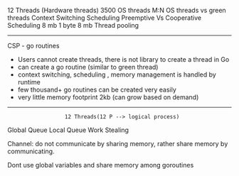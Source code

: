 12 Threads (Hardware threads)   3500 OS threads
                            M:N 
OS threads vs green threads
Context Switching
Scheduling
Preemptive Vs Cooperative Scheduling
8 mb 1 byte 8 mb
Thread pooling 

----------------------------------------------
CSP - go routines
- Users cannot create threads, there is not library to create a thread in Go
- can create a go routine (similar to green thread)
- context switching, scheduling , memory management is handled by runtime
- few thousand+ go routines can be created very easily
- very little memory footprint 2kb (can grow based on demand)


-----------------------------------------------------------------------
                      12 Threads(12 P --> logical process)

Global Queue
Local Queue
Work Stealing


Channel:
do not communicate by sharing memory, rather share memory by communicating.

Dont use global variables and share memory among goroutines
